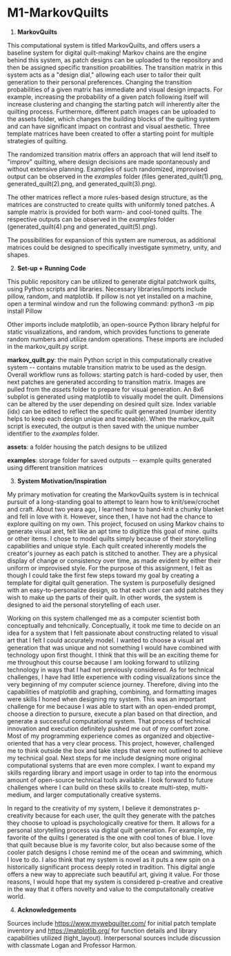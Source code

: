 # M1-MarkovQuilts

1. **MarkovQuilts**

This computational system is titled MarkovQuilts, and offers users a baseline system for digital quilt-making! Markov chains are the engine behind this system, as patch designs can be uploaded to the repository and then be assigned specific transition proabilities.
The transition matrix in this system acts as a "design dial," allowing each user to tailor their quilt generation to their personal preferences. Changing the transition probabilities of a given matrix has immediate and visual design impacts. For example, increasing the probability of a given patch following itself will increase clustering and changing the starting patch will inherently alter the quilting process. Furthermore, different patch images can be uploaded to the assets folder, which changes the building blocks of the quilting system and can have significant impact on contrast and visual aesthetic. Three template matrices have been created to offer a starting point for multiple strategies of quilting. 

The randomized transition matrix offers an approach that will lend itself to "improv" quilting, where design decisions are made spontaneously and without extensive planning. Examples of such randomized, improvised output can be observed in the *examples* folder (files generated_quilt(1).png, generated_quilt(2).png, and generated_quilt(3).png). 

The other matrices reflect a more rules-based design structure, as the matrices are constructed to create quilts with uniformly toned patches. A sample matrix is provided for both warm- and cool-toned quilts. The respective outputs can be observed in the *examples* folder (generated_quilt(4).png and generated_quilt(5).png).

The possibilities for expansion of this system are numerous, as additional matrices could be designed to specifically investigate symmetry, unity, and shapes.

2. **Set-up + Running Code**

This public repository can be utilized to generate digital patchwork quilts, using Python scripts and libraries. Necessary libraries/imports include pillow, random, and matplotlib. If pillow is not yet installed on a machine, open a terminal window and run the following command: python3 -m pip install Pillow

Other imports include matplotlib, an open-source Python library helpful for static visualizations, and random, which provides 
functions to generate random numbers and utilize random operations. These imports are included in the markov_quilt.py script.

**markov_quilt.py**: the main Python script in this computationally creative system -- contains mutable transition matrix to be used as the design. Overall workflow runs as follows: starting patch is hard-coded by user, then next patches are generated according to transition matrix. Images are pulled from the *assets* folder to prepare for visual generation. An 8x6 subplot is generated using matplotlib to visually model the quilt. Dimensions can be altered by the user depending on desired quilt size. Index variable (idx) can be edited to reflect the specific quilt generated (number identity helps to keep each design unique and traceable). When the markov_quilt script is executed, the output is then saved with the unique number identifier to the *examples* folder.

**assets**: a folder housing the patch designs to be utilized

**examples**: storage folder for saved outputs -- example quilts generated using different transition matrices

3. **System Motivation/Inspiration**

My primary motivation for creating the MarkovQuilts system is in technical pursuit of a long-standing goal to attempt to learn how to knit/sew/crochet and craft. About two yeara ago, I learned how to hand-knit a chunky blanket and fell in love with it. However, since then, I have not had the chance to explore quilting on my own. This project, focused on using Markov chains to generate visual aret, felt like an apt time to digitize this goal of mine.  quilts or other items. I chose to model quilts simply because of their storytelling capabilities and unique style. Each quilt created inherently models the creator's journey as each patch is stitched to another. They are a physical display of change or consistency over time, as made evident by either their uniform or improvised style. For the purpose of this assignment, I felt as though I could take the first few steps toward my goal by creating a template for digital quilt generation. The system is purposefully designed with an easy-to-personalize design, so that each user can add patches they wish to make up the parts of their quilt. In other words, the system is designed to aid the personal storytelling of each user.

Working on this system challenged me as a computer scientist both conceptually and tehcnically. Conceptually, it took me time to decide on an idea for a system that I felt passionate about constructing related to visual art that I felt I could accurately model. I wanted to choose a visual art generation that was unique and not something I would have combined with technology upon first thought. I think that this will be an exciting theme for me throughout this course because I am looking forward to utilizing technology in ways that I had not previously considered. As for technical challenges, I have had little experience with coding visualizations since the very beginning of my computer science journey. Therefore, diving into the capabilities of matplotlib and graphing, combining, and formatting images were skills I honed when designing my system. This was an important challenge for me because I was able to start with an open-ended prompt, choose a direction to pursure, execute a plan based on that direction, and generate a successful computational system. That process of technical innovation and execution definitely pushed me out of my comfort zone. Most of my programming experience comes as organized and objective-oriented that has a very clear process. This project, however, challenged me to think outside the box and take steps that were not outlined to achieve my technical goal. Next steps for me include designing more original computational systems that are even more complex. I want to expand my skills regarding library and import usage in order to tap into the enormous amount of open-source technical tools available. I look forward to future challenges where I can build on these skills to create multi-step, multi-medium, and larger computationally creative systems.

In regard to the creativity of my system, I believe it demonstrates p-creativity because for each user, the quilt they generate with the patches they choose to upload is psychologically creative for them. It allows for a personal storytelling process via digital quilt generation. For example, my favorite of the quilts I generated is the one with cool tones of blue. I love that quilt because blue is my favorite color, but also because some of the cooler patch designs I chose remind me of the ocean and swimming, which I love to do. I also think that my system is novel as it puts a new spin on a historically significant process deeply roted in tradition. This digital angle offers a new way to appreciate such beautiful art, giving it value. For those reasons, I would hope that my system is considered p-creative and creative in the way that it offers novelty and value to the computaitonally creative world.

4. **Acknowledgements**

Sources include https://www.mywebquilter.com/ for initial patch template inventory and https://matplotlib.org/ for function details and library capabilities utilized (tight_layout). Interpersonal sources include discussion with classmate Logan and Professor Harmon.
